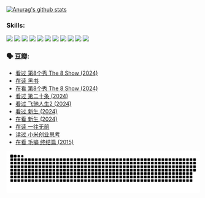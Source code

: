 
[![Anurag's github stats](https://github-readme-stats.vercel.app/api?username=w940853815)](https://github.com/anuraghazra/github-readme-stats)

### Skills:

<code><img height="32" src="https://cdn.jsdelivr.net/npm/simple-icons@v5/icons/python.svg"></code>
<code><img height="32" src="https://cdn.jsdelivr.net/npm/simple-icons@v5/icons/javascript.svg"></code>
<code><img height="32" src="https://cdn.jsdelivr.net/npm/simple-icons@v5/icons/django.svg"></code>
<code><img height="32" src="https://cdn.jsdelivr.net/npm/simple-icons@v5/icons/flask.svg"></code>
<code><img height="32" src="https://cdn.jsdelivr.net/npm/simple-icons@v5/icons/vuetify.svg"></code>
<code><img height="32" src="https://cdn.jsdelivr.net/npm/simple-icons@v5/icons/git.svg"></code>
<code><img height="32" src="https://cdn.jsdelivr.net/npm/simple-icons@v5/icons/docker.svg"></code>
<code><img height="32" src="https://cdn.jsdelivr.net/npm/simple-icons@v5/icons/postgresql.svg"></code>
<code><img height="32" src="https://cdn.jsdelivr.net/npm/simple-icons@v5/icons/elasticsearch.svg"></code>
<code><img height="32" src="https://cdn.jsdelivr.net/npm/simple-icons@v5/icons/macos.svg"></code>
<code><img height="32" src="https://cdn.jsdelivr.net/npm/simple-icons@v5/icons/linux.svg"></code>

### 🗣 豆瓣:

<!-- DOUBAN-ACTIVITIES:START -->
- [看过 第8个秀 The 8 Show‎ (2024)](https://www.douban.com/people/136069238/status/4622960077/?_i=17409876)
- [在读 黑书](https://www.douban.com/people/136069238/status/4621189759/?_i=17409876)
- [在看 第8个秀 The 8 Show‎ (2024)](https://www.douban.com/people/136069238/status/4619801154/?_i=17409876)
- [看过 第二十条‎ (2024)](https://www.douban.com/people/136069238/status/4618624208/?_i=17409876)
- [看过 飞驰人生2‎ (2024)](https://www.douban.com/people/136069238/status/4616048805/?_i=17409876)
- [看过 新生‎ (2024)](https://www.douban.com/people/136069238/status/4612373431/?_i=17409876)
- [在看 新生‎ (2024)](https://www.douban.com/people/136069238/status/4607441062/?_i=17409876)
- [在读 一往无前](https://www.douban.com/people/136069238/status/4590507310/?_i=17409877)
- [读过 小米创业思考](https://www.douban.com/people/136069238/status/4590506983/?_i=17409877)
- [在看 毛骗 终结篇‎ (2015)](https://www.douban.com/people/136069238/status/4581971924/?_i=17409877)
<!-- DOUBAN-ACTIVITIES:END -->


![Snake animation](https://raw.githubusercontent.com/w940853815/w940853815/output/github-contribution-grid-snake.svg)

<!--
**w940853815/w940853815** is a ✨ _special_ ✨ repository because its `README.md` (this file) appears on your GitHub profile.

Here are some ideas to get you started:

- 🔭 I’m currently working on ...
- 🌱 I’m currently learning ...
- 👯 I’m looking to collaborate on ...
- 🤔 I’m looking for help with ...
- 💬 Ask me about ...
- 📫 How to reach me: ...
- 😄 Pronouns: ...
- ⚡ Fun fact: ...
-->
